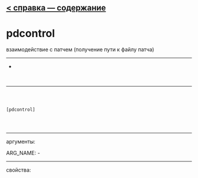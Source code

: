 [< справка — содержание](ceammc_lib.html)
---

# pdcontrol


взаимодействие с патчем (получение пути к файлу патча)

---

-
<br>


---


```



[pdcontrol]


            
```

---
аргументы:

ARG_NAME: -<br>

---
свойства:


